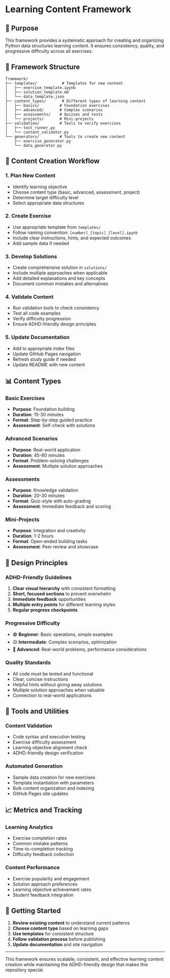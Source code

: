 # Learning Content Framework

## 🎯 Purpose

This framework provides a systematic approach for creating and organizing Python data structures learning content. It ensures consistency, quality, and progressive difficulty across all exercises.

## 📁 Framework Structure

```
framework/
├── templates/           # Templates for new content
│   ├── exercise_template.ipynb
│   ├── solution_template.md
│   └── data_template.json
├── content_types/       # Different types of learning content
│   ├── basics/         # Foundation exercises
│   ├── advanced/       # Complex scenarios
│   ├── assessments/    # Quizzes and tests
│   └── projects/       # Mini-projects
├── validation/         # Tools to verify exercises
│   ├── test_runner.py
│   └── content_validator.py
└── generators/         # Tools to create new content
    ├── exercise_generator.py
    └── data_generator.py
```

## 🔄 Content Creation Workflow

### 1. Plan New Content
- Identify learning objective
- Choose content type (basic, advanced, assessment, project)
- Determine target difficulty level
- Select appropriate data structures

### 2. Create Exercise
- Use appropriate template from `templates/`
- Follow naming convention: `[number]_[topic]_[level].ipynb`
- Include clear instructions, hints, and expected outcomes
- Add sample data if needed

### 3. Develop Solutions
- Create comprehensive solution in `solutions/`
- Include multiple approaches when applicable
- Add detailed explanations and key concepts
- Document common mistakes and alternatives

### 4. Validate Content
- Run validation tools to check consistency
- Test all code examples
- Verify difficulty progression
- Ensure ADHD-friendly design principles

### 5. Update Documentation
- Add to appropriate index files
- Update GitHub Pages navigation
- Refresh study guide if needed
- Update README with new content

## 📊 Content Types

### Basic Exercises
- **Purpose**: Foundation building
- **Duration**: 15-30 minutes
- **Format**: Step-by-step guided practice
- **Assessment**: Self-check with solutions

### Advanced Scenarios
- **Purpose**: Real-world application
- **Duration**: 45-60 minutes
- **Format**: Problem-solving challenges
- **Assessment**: Multiple solution approaches

### Assessments
- **Purpose**: Knowledge validation
- **Duration**: 20-30 minutes
- **Format**: Quiz-style with auto-grading
- **Assessment**: Immediate feedback and scoring

### Mini-Projects
- **Purpose**: Integration and creativity
- **Duration**: 1-2 hours
- **Format**: Open-ended building tasks
- **Assessment**: Peer review and showcase

## 🎨 Design Principles

### ADHD-Friendly Guidelines
1. **Clear visual hierarchy** with consistent formatting
2. **Short, focused sections** to prevent overwhelm
3. **Immediate feedback** opportunities
4. **Multiple entry points** for different learning styles
5. **Regular progress checkpoints**

### Progressive Difficulty
- 🟢 **Beginner**: Basic operations, simple examples
- 🟡 **Intermediate**: Complex scenarios, optimization
- 🔴 **Advanced**: Real-world problems, performance considerations

### Quality Standards
- All code must be tested and functional
- Clear, concise instructions
- Helpful hints without giving away solutions
- Multiple solution approaches when valuable
- Connection to real-world applications

## 🔧 Tools and Utilities

### Content Validation
- Code syntax and execution testing
- Exercise difficulty assessment
- Learning objective alignment check
- ADHD-friendly design verification

### Automated Generation
- Sample data creation for new exercises
- Template instantiation with parameters
- Bulk content organization and indexing
- GitHub Pages site updates

## 📈 Metrics and Tracking

### Learning Analytics
- Exercise completion rates
- Common mistake patterns
- Time-to-completion tracking
- Difficulty feedback collection

### Content Performance
- Exercise popularity and engagement
- Solution approach preferences
- Learning objective achievement rates
- Student feedback integration

## 🚀 Getting Started

1. **Review existing content** to understand current patterns
2. **Choose content type** based on learning gaps
3. **Use templates** for consistent structure
4. **Follow validation process** before publishing
5. **Update documentation** and site navigation

---

This framework ensures scalable, consistent, and effective learning content creation while maintaining the ADHD-friendly design that makes this repository special.